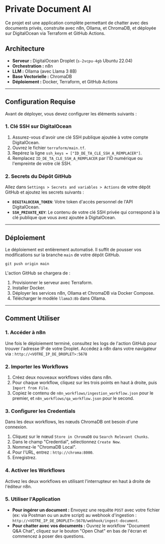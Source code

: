 # Private Document AI

Ce projet est une application complète permettant de chatter avec des documents privés, construite avec n8n, Ollama, et ChromaDB, et déployée sur DigitalOcean via Terraform et GitHub Actions.

## Architecture
- **Serveur :** DigitalOcean Droplet (`s-2vcpu-4gb` Ubuntu 22.04)
- **Orchestration :** n8n
- **LLM :** Ollama (avec Llama 3 8B)
- **Base Vectorielle :** ChromaDB
- **Déploiement :** Docker, Terraform, et GitHub Actions

---

## Configuration Requise

Avant de déployer, vous devez configurer les éléments suivants :

### 1. Clé SSH sur DigitalOcean
1. Assurez-vous d'avoir une clé SSH publique ajoutée à votre compte DigitalOcean.
2. Ouvrez le fichier `terraform/main.tf`.
3. Repérez la ligne `ssh_keys = ["ID_DE_TA_CLE_SSH_A_REMPLACER"]`.
4. Remplacez `ID_DE_TA_CLE_SSH_A_REMPLACER` par l'ID numérique ou l'empreinte de votre clé SSH.

### 2. Secrets du Dépôt GitHub
Allez dans `Settings > Secrets and variables > Actions` de votre dépôt GitHub et ajoutez les secrets suivants :

- **`DIGITALOCEAN_TOKEN`**: Votre token d'accès personnel de l'API DigitalOcean.
- **`SSH_PRIVATE_KEY`**: Le contenu de votre clé SSH privée qui correspond à la clé publique que vous avez ajoutée à DigitalOcean.

---

## Déploiement

Le déploiement est entièrement automatisé. Il suffit de pousser vos modifications sur la branche `main` de votre dépôt GitHub.

`git push origin main`

L'action GitHub se chargera de :
1. Provisionner le serveur avec Terraform.
2. Installer Docker.
3. Déployer les services n8n, Ollama et ChromaDB via Docker Compose.
4. Télécharger le modèle `llama3:8b` dans Ollama.

---

## Comment Utiliser

### 1. Accéder à n8n
Une fois le déploiement terminé, consultez les logs de l'action GitHub pour trouver l'adresse IP de votre Droplet. Accédez à n8n dans votre navigateur via :
`http://<VOTRE_IP_DE_DROPLET>:5678`

### 2. Importer les Workflows
1. Créez deux nouveaux workflows vides dans n8n.
2. Pour chaque workflow, cliquez sur les trois points en haut à droite, puis `Import from File`.
3. Copiez le contenu de `n8n_workflows/ingestion_workflow.json` pour le premier, et `n8n_workflows/qa_workflow.json` pour le second.

### 3. Configurer les Credentials
Dans les deux workflows, les nœuds ChromaDB ont besoin d'une connexion.
1. Cliquez sur le nœud `Store in ChromaDB` ou `Search Relevant Chunks`.
2. Dans le champ "Credential", sélectionnez `Create New`.
3. Nommez-le "ChromaDB Local".
4. Pour l'URL, entrez : `http://chroma:8000`.
5. Enregistrez.

### 4. Activer les Workflows
Activez les deux workflows en utilisant l'interrupteur en haut à droite de l'éditeur n8n.

### 5. Utiliser l'Application
- **Pour ingérer un document :** Envoyez une requête `POST` avec votre fichier (ex: via Postman ou un autre script) au webhook d'ingestion : `http://<VOTRE_IP_DE_DROPLET>:5678/webhook/ingest-document`.
- **Pour chatter avec vos documents :** Ouvrez le workflow "Document Q&A Chat", cliquez sur le bouton "Open Chat" en bas de l'écran et commencez à poser des questions.
